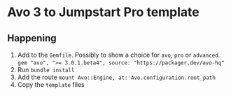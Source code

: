 # Avo 3 to Jumpstart Pro template

## Happening

1. Add to the `Gemfile`. Possibly to show a choice for `avo`, `pro` or `advanced`. `gem "avo", ">= 3.0.1.beta4", source: "https://packager.dev/avo-hq"`
1. Run `bundle install`
1. Add the route `mount Avo::Engine, at: Avo.configuration.root_path`
1. Copy the `template` files


